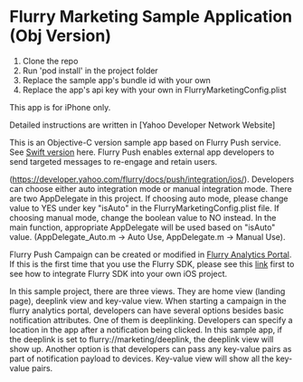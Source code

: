 # Flurry Marketing Sample Application (Obj Version)

1) Clone the repo
2) Run 'pod install' in the project folder
3) Replace the sample app's bundle id with your own
4) Replace the app's api key with your own in FlurryMarketingConfig.plist

This app is for iPhone only.

Detailed instructions are written in [Yahoo Developer Network Website]

This is an Objective-C version sample app based on Flurry Push service. See [Swift version](https://github.com/flurrydev/iOS-Push-notification-sample-swift) here. Flurry Push enables external app developers to send targeted messages to re-engage and retain users.<br/>

(https://developer.yahoo.com/flurry/docs/push/integration/ios/). Developers can choose either auto integration mode or manual integration mode. There are two AppDelegate in this project. If choosing auto mode, please change value to YES under key "isAuto" in the FlurryMarketingConfig.plist file. If choosing manual mode, change the boolean value to NO instead. In the main function, appropriate AppDelegate will be used based on "isAuto" value. (AppDelegate_Auto.m -> Auto Use, AppDelegate.m -> Manual Use). 

Flurry Push Campaign can be created or modified in [Flurry Analytics Portal](https://dev.flurry.com). If this is the first time that you use the Flurry SDK, please see this [link](https://developer.yahoo.com/flurry/docs/integrateflurry/ios/) first to see how to integrate Flurry SDK into your own iOS project. <br/>

In this sample project, there are three views. They are home view (landing page), deeplink view and key-value view. When starting a campaign in the flurry analytics portal, developers can have several options besides basic notification attributes. One of them is deeplinking. Developers can specify a location in the app after a notification being clicked. In this sample app, if the deeplink is set to flurry://marketing/deeplink, the deeplink view will show up. Another option is that developers can pass any key-value pairs as part of notification payload to devices. Key-value view will show all the key-value pairs.
